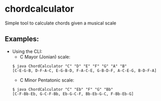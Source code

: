 # chordcalculator

Simple tool to calculate chords given a musical scale

## Examples:

- Using the CLI:
  - C Mayor (Jonian) scale:
  ```
  $ java ChordCalculator "C" "D" "E" "F" "G" "A" "B"
  [C-E-G-B, D-F-A-C, E-G-B-D, F-A-C-E, G-B-D-F, A-C-E-G, B-D-F-A]
  ```
  - C Minor Pentatonic scale:
  ```
  $ java ChordCalculator "C" "Eb" "F" "G" "Bb"
  [C-F-Bb-Eb, G-C-F-Bb, Eb-G-C-F, Bb-Eb-G-C, F-Bb-Eb-G]
  ```

